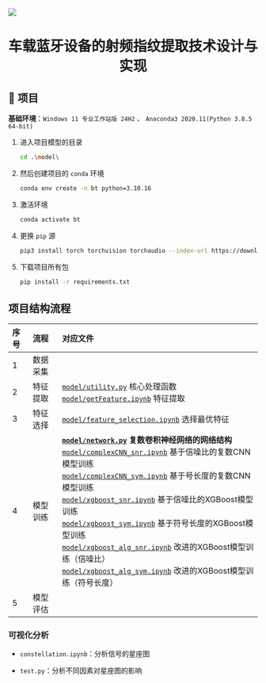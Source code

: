 <img src="./README/CQU-EIE.svg">
<h1 align="center">车载蓝牙设备的射频指纹提取技术设计与实现</h1>

## 🎈 项目

**基础环境**：`Windows 11 专业工作站版 24H2` 、 `Anaconda3 2020.11(Python 3.8.5 64-bit)` 

1. 进入项目模型的目录

    ```bash
    cd .\model\
    ```

2. 然后创建项目的 `conda` 环境

    ```bash
    conda env create -n bt python=3.10.16
    ```

3. 激活环境

    ```bash
    conda activate bt
    ```

4. 更换 `pip` 源

    ```bash
    pip3 install torch torchvision torchaudio --index-url https://download.pytorch.org/whl/cu126
    ```

5. 下载项目所有包

    ```bash
    pip install -r requirements.txt
    ```

## 项目结构流程

|序号|流程|对应文件|
|:-|:-|:-|
|1|数据采集||
|2|特征提取|[`model/utility.py`](./model/utility.py) 核心处理函数<br> [`model/getFeature.ipynb`](./model/getFeature.ipynb) 特征提取<br> |
|3|特征选择|[`model/feature_selection.ipynb`](./model/feature_selection.ipynb) 选择最优特征|
|4|模型训练|**[`model/network.py`](./model/network.py) 复数卷积神经网络的网络结构**<br> [`model/complexCNN_snr.ipynb`](./model/complexCNN_snr.ipynb) 基于信噪比的复数CNN模型训练<br> [`model/complexCNN_sym.ipynb`](./model/complexCNN_sym.ipynb) 基于号长度的复数CNN模型训练<br> [`model/xgboost_snr.ipynb`](./model/xgboost_snr.ipynb) 基于信噪比的XGBoost模型训练<br> [`model/xgboost_sym.ipynb`](./model/xgboost_sym.ipynb) 基于符号长度的XGBoost模型训练<br> [`model/xgboost_alg_snr.ipynb`](./model/xgboost_alg_snr.ipynb) 改进的XGBoost模型训练（信噪比）<br> [`model/xgboost_alg_sym.ipynb`](./model/xgboost_alg_sym.ipynb) 改进的XGBoost模型训练（符号长度）<br> |
|5|模型评估||

### 可视化分析

- `constellation.ipynb`：分析信号的星座图

- `test.py`：分析不同因素对星座图的影响